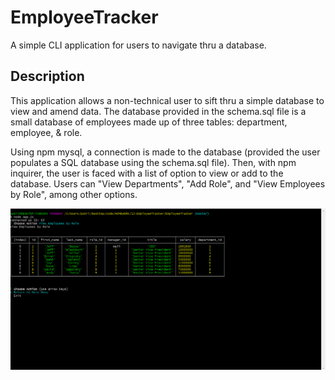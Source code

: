 # EmployeeTracker

A simple CLI application for users to navigate thru a database. 

## Description

This application allows a non-technical user to sift thru a simple database to view and amend data. The database provided in the schema.sql file is a small database of employees made up of three tables: department, employee, & role. 

Using npm mysql, a connection is made to the database (provided the user populates a SQL database using the schema.sql file). Then, with npm inquirer, the user is faced with a list of option to view or add to the database. Users can "View Departments", "Add Role", and "View Employees by Role", among other options.

![alt_text](https://github.com/knightmac19/EmployeeTracker/blob/master/employeeTracker1.png)